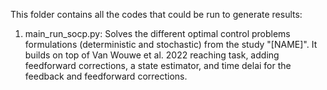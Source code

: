 This folder contains all the codes that could be run to generate results:
1. main_run_socp.py: Solves the different optimal control problems formulations (deterministic and stochastic) from the study "[NAME]". It builds on top of Van Wouwe et al. 2022 reaching task, adding feedforward corrections, a state estimator, and time delai for the feedback and feedforward corrections. 
